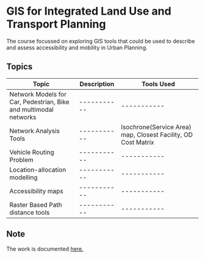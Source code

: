 # GIS for Integrated Land Use and Transport Planning
The course focussed on exploring GIS tools that could be used to describe and assess accessibility and mobility in Urban Planning.

## Topics

| Topic | Description | Tools Used |
| ----------- | ----------- | ----------- |
| Network Models for Car, Pedestrian, Bike and multimodal networks | ----------- | ----------- |
| Network Analysis Tools | ----------- | Isochrone(Service Area) map, Closest Facility, OD Cost Matrix |
| Vehicle Routing Problem | ----------- | ----------- |
| Location-allocation modelling | ----------- | ----------- |
| Accessibility maps | ----------- | ----------- |
| Raster Based Path  distance tools | ----------- | ----------- |

## Note
The work is documented [here.](https://github.com/rahulse10/GIS_for_Transport_Planning/blob/main/GIS_Work.pdf)
